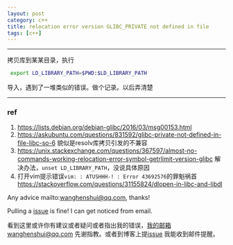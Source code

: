 ```yaml
---
layout: post
category: c++
title: relocation error version GLIBC_PRIVATE not defined in file 
tags: [c++]
---
```


  

---



拷贝库到某某目录，执行

```bash
 export LD_LIBRARY_PATH=$PWD:$LD_LIBRARY_PATH
```

导入，遇到了一堆类似的错误。做个记录。以后弄清楚

----

### ref

1. https://lists.debian.org/debian-glibc/2016/03/msg00153.html
2. https://askubuntu.com/questions/831592/glibc-private-not-defined-in-file-libc-so-6 貌似是resolv库拷贝引发的不兼容
3. https://unix.stackexchange.com/questions/367597/almost-no-commands-working-relocation-error-symbol-getrlimit-version-glibc 解决办法，`unset LD_LIBRARY_PATH`，没说具体原因
4. 打开vim提示错误`vim: : ATUSHHH-! : Error 43692576`的罪魁祸首 https://stackoverflow.com/questions/31155824/dlopen-in-libc-and-libdl



Any advice mailto:wanghenshui@qq.com, thanks! 

Pulling a [issue](https://github.com/wanghenshui/wanghenshui.github.io/issues/new) is fine! I can get noticed from email.

看到这里或许你有建议或者疑问或者指出我的错误，我的邮箱wanghenshui@qq.com 先谢指教。或者到博客上提[issue](https://github.com/wanghenshui/wanghenshui.github.io/issues/new) 我能收到邮件提醒。